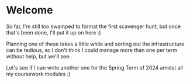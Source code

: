 # Welcome

So far, I'm still too swamped to format the first scavenger hunt, but once that's been done, I'll put it up on here :)

Planning one of these takes a little while and sorting out the infrastructure can be tedious, so I don't think I could manage more than one per term without help, but we'll see.

Let's see if I can write another one for the Spring Term of 2024 amidst all my coursework modules :}
